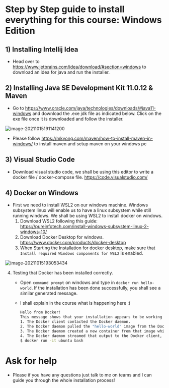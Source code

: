 # Step by Step guide to install everything for this course: Windows Edition

## 1) Installing Intellij Idea

- Head over to https://www.jetbrains.com/idea/download/#section=windows to download an idea for java and run the installer.

## 2) Installing Java SE Development Kit 11.0.12 & Maven

- Go to https://www.oracle.com/java/technologies/downloads/#java11-windows and download the .exe jdk file as indicated below. Click on the exe file once it is downloaded and follow the installer.

![image-20211015191141200](C:\Users\agius\AppData\Roaming\Typora\typora-user-images\image-20211015191141200.png)

- Please follow https://mkyong.com/maven/how-to-install-maven-in-windows/ to install maven and setup maven on your windows pc 

## 3) Visual Studio Code

- Download visual studio code, we shall be using this editor to write a docker file / docker-compose file. https://code.visualstudio.com/

## 4) Docker on Windows

- First we need to install WSL2 on our windows machine. Windows subsystem linux will enable us to have a linux subsystem while still running windows. We shall be using WSL2 to install docker on windows.
  1) Download WSL2 following this guide: https://pureinfotech.com/install-windows-subsystem-linux-2-windows-10/
  2) Download Docker Desktop for windows. https://www.docker.com/products/docker-desktop
  3) When Starting the Installation for docker desktop, make sure that `Install required Windows components for WSL2` is enabled.

![image-20211015193053434](C:\Users\agius\AppData\Roaming\Typora\typora-user-images\image-20211015193053434.png)

4. Testing that Docker has been installed correctly.

   - Open `command prompt` on windows and type in `docker run hello-world`. If the installation has been done successfully, you shall see a similar generated message.

   - I shall explain in the course what is happening here :) 

     ```bash
     Hello from Docker!                                                                            
     This message shows that your installation appears to be working correctly.                                   To generate this message, Docker took the following steps:                                     
     1. The Docker client contacted the Docker daemon.                                             
     2. The Docker daemon pulled the "hello-world" image from the Docker Hub.                        
     3. The Docker daemon created a new container from that image which runs the executable that produces the output you are currently reading.                                 
     4. The Docker daemon streamed that output to the Docker client, which sent it to your terminal.                                                                                                                          To try something more ambitious, you can run an Ubuntu container with:                         
     $ docker run -it ubuntu bash                                                                                 Share images, automate workflows, and more with a free Docker ID:                            https://hub.docker.com/                                                                                      For more examples and ideas, visit:                                                         https://docs.docker.com/get-started/
     ```

     

# Ask for help

- Please if you have any questions just talk to me on teams and I can guide you through the whole installation process!